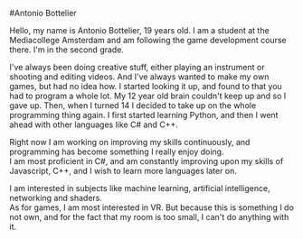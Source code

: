 #Antonio Bottelier

Hello, my name is Antonio Bottelier, 19 years old. I am a student at the Mediacollege Amsterdam
and am following the game development course there. I'm in the second grade.
        
I've always been doing creative stuff, either playing an instrument or shooting and editing videos. And I've always wanted to make my own games, but had no 
idea how. I started looking it up, and found to that you had to program a whole lot. My 12 year old 
brain couldn't keep up and so I gave up. Then, when I turned 14 I decided to take up on the whole
programming thing again. I first started learning Python, and then I went ahead with other languages
like C# and C++. 

Right now I am working on improving my skills continuously, and programming has become something I really enjoy doing.  
I am most proficient in C#, and am constantly improving upon my skills of Javascript, C++, and I wish to learn more languages later on. 

I am interested in subjects like machine learning, artificial intelligence, networking and shaders.  
As for games, I am most interested in VR. But because this is something I do not own, and for the fact that my room is too small, I can't do anything with it.
 